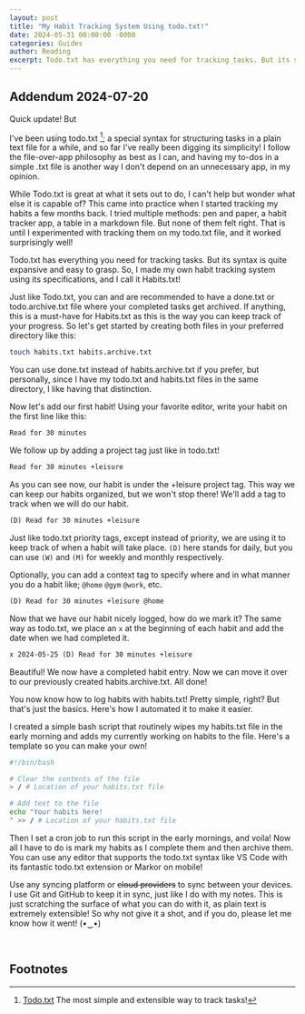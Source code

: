 ```yaml
---
layout: post
title: "My Habit Tracking System Using todo.txt!"
date: 2024-05-31 00:00:00 -0000
categories: Guides
author: Reading
excerpt: Todo.txt has everything you need for tracking tasks. But its syntax is quite expansive and easy to grasp. So, I made my own habit tracking system using its specifications and I call it Habits.txt
---
```


## Addendum 2024-07-20

Quick update! But 

I've been using todo.txt [^1]; a special syntax for structuring tasks in a plain text file for a while, and so far I've really been digging its simplicity! I follow the file-over-app philosophy as best as I can, and having my to-dos in a simple .txt file is another way I don't depend on an unnecessary app, in my opinion.

While Todo.txt is great at what it sets out to do, I can't help but wonder what else it is capable of? This came into practice when I started tracking my habits a few months back. I tried multiple methods: pen and paper, a habit tracker app, a table in a markdown file. But none of them felt right. That is until I experimented with tracking them on my todo.txt file, and it worked surprisingly well!

Todo.txt has everything you need for tracking tasks. But its syntax is quite expansive and easy to grasp. So, I made my own habit tracking system using its specifications, and I call it Habits.txt!

Just like Todo.txt, you can and are recommended to have a done.txt or todo.archive.txt file where your completed tasks get archived. If anything, this is a must-have for Habits.txt as this is the way you can keep track of your progress. So let's get started by creating both files in your preferred directory like this:

```bash
touch habits.txt habits.archive.txt
```

You can use done.txt instead of habits.archive.txt if you prefer, but personally, since I have my todo.txt and habits.txt files in the same directory, I like having that distinction.

Now let's add our first habit! Using your favorite editor, write your habit on the first line like this:

```xml
Read for 30 minutes
```

We follow up by adding a project tag just like in todo.txt!

```xml
Read for 30 minutes +leisure
```

As you can see now, our habit is under the +leisure project tag. This way we can keep our habits organized, but we won't stop there! We'll add a tag to track when we will do our habit.

```xml
(D) Read for 30 minutes +leisure
```

Just like todo.txt priority tags, except instead of priority, we are using it to keep track of when a habit will take place. `(D)` here stands for daily, but you can use `(W)` and `(M)` for weekly and monthly respectively.

Optionally, you can add a context tag to specify where and in what manner you do a habit like; `@home` `@gym` `@work`, etc.

```xml
(D) Read for 30 minutes +leisure @home
```

Now that we have our habit nicely logged, how do we mark it? The same way as todo.txt, we place an `x` at the beginning of each habit and add the date when we had completed it.

```xml
x 2024-05-25 (D) Read for 30 minutes +leisure
```

Beautiful! We now have a completed habit entry. Now we can move it over to our previously created habits.archive.txt. All done!

You now know how to log habits with habits.txt! Pretty simple, right? But that's just the basics. Here's how I automated it to make it easier.

I created a simple bash script that routinely wipes my habits.txt file in the early morning and adds my currently working on habits to the file. Here's a template so you can make your own!

```bash
#!/bin/bash

# Clear the contents of the file
> / # Location of your habits.txt file

# Add text to the file
echo "Your habits here!
" >> / # Location of your habits.txt file
```

Then I set a cron job to run this script in the early mornings, and voila! Now all I have to do is mark my habits as I complete them and then archive them. You can use any editor that supports the todo.txt syntax like VS Code with its fantastic todo.txt extension or Markor on mobile!

Use any syncing platform or ~~cloud providers~~ to sync between your devices. I use Git and GitHub to keep it in sync, just like I do with my notes. This is just scratching the surface of what you can do with it, as plain text is extremely extensible! So why not give it a shot, and if you do, please let me know how it went! (•‿•)

<br>

## Footnotes

[^1]: [Todo.txt](http://todotxt.org/) The most simple and extensible way to track tasks!
